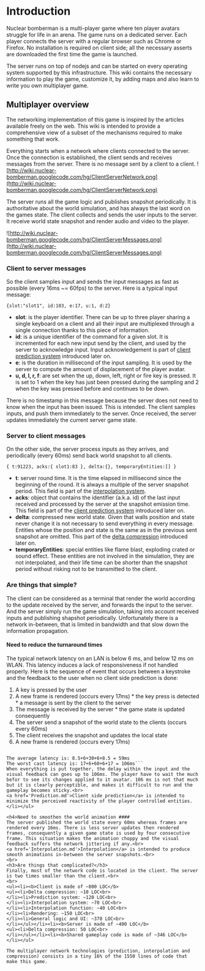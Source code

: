 # Introduction #

Nuclear bomberman is a multi-player game where ten player avatars struggle for life in an arena. The game runs on a dedicated server. Each player connects the server with a regular browser such as Chrome or Firefox. No installation is required on client side; all the necessary asserts are downloaded the first time the game is launched.

The server runs on top of nodejs and can be started on every operating system supported by this infrastructure. This wiki contains the necessary information to play the game, customize it,  by adding maps and also learn to write you own multiplayer game.

## Multiplayer overview ##

The networking implementation of this game is inspired by the articles available freely on the web. This wiki is intended to provide a comprehensive view of a subset of the mechanisms required to make something that work.

Everything starts when a network where clients connected to the server. Once the connection is established, the client sends and receives messages from the server. There is no message sent by a client to a client.
![http://wiki.nuclear-bomberman.googlecode.com/hg/ClientServerNetwork.png](http://wiki.nuclear-bomberman.googlecode.com/hg/ClientServerNetwork.png)

The server runs all the game logic and publishes snapshot periodically. It is authoritative about the world simulation, and has always the last word on the games state. The client collects and sends the user inputs to the server. It receive world state snapshot and render audio and video to the player.

![http://wiki.nuclear-bomberman.googlecode.com/hg/ClientServerMessages.png](http://wiki.nuclear-bomberman.googlecode.com/hg/ClientServerMessages.png)

### Client to server messages ###
So the client samples input and sends the input messages as fast as possible (every 16ms ~= 60fps) to the server. Here is a typical input message:
```
{slot:"slot1", id:103, e:17, u:1, d:2}
```
  * **slot**: is the player identifier. There can be up to three player sharing a single keyboard on a client and all their input are multiplexed through a single connection thanks to this piece of information.
  * **id**: is a unique identifier of the command for a given slot. It is incremented for each new input send by the client, and used by the server to acknowledge input. Input acknowledgement is part of [client prediction system](Prediction.md) introduced later on.
  * **e**: is the duration in millisecond of the input sampling. It is used by the server to compute the amount of displacement of the player avatar.
  * **u, d, l, r, f**: are set when the up, down, left, right or fire key is pressed. It is set to 1 when the key has just been pressed during the sampling and 2 when the key was pressed before and continues to be down.

There is no timestamp in this message because the server does not need to know when the input has been issued. This is intended. The client samples inputs, and push them immediately to the server. Once received, the server updates immediately the current server game state.

### Server to client messages ###

On the other side, the server process inputs as they arrives, and periodically (every 60ms) send back world snapshot to all clients.
```
{ t:91223, acks:{ slot1:83 }, delta:{}, temporaryEntities:[] }
```
  * **t**: server round time. It is the time elapsed in millisecond since the beginning of the round. It is always a multiple of the server snapshot period. This field is part of the [interpolation system](Interpolation.md).
  * **acks**: object that contains the identifier (a.k.a. id) of the last input received and processed by the server at the snapshot emission time. This field is part of the [client prediction system](Prediction.md) introduced later on.
  * **delta**: compressed new world state. Given that walls position and state never change it is not necessary to send everything in every message. Entities whose the position and state is the same as in the previous sent snapshot are omitted. This part of the [delta compression](DeltaCompression.md) introduced later on.
  * **temporaryEntities**: special entities like flame blast, exploding crated or sound effect. These entities are not involved in the simulation, they are not interpolated, and their life time can be shorter than the snapshot period without risking not to be transmitted to the client.

### Are things that simple? ###
The client can be considered as a terminal that render the world according to the update received by the server, and forwards the input to the server. And the server simply run the game simulation, taking into account received inputs and publishing shapshot periodically. Unfortunately there is a network in-between, that is limited in bandwidth and that slow down the information propagation.

#### Need to reduce the turnaround times ####
The typical network latency on an LAN is below 6 ms, and below 12 ms on WLAN. This latency induces a lack of responsiveness if not handled properly.
Here is the sequence of event that occurs between a keystroke and the feedback to the user when no client side prediction is done:
  1. A key is pressed by the user
  1. A new frame is rendered (occurs every 17ms)
    * the key press is detected
    * a message is sent by the client to the server
  1. The message is received by the server
    * the game state is updated consequently
  1. The server send a snapshot of the world state to the clients (occurs every 60ms)
  1. The client receives the snapshot and updates the local state
  1. A new frame is rendered (occurs every 17ms)
```

The average latency is: 8.5+6+30+6+8.5 = 59ms
The worst cast latency is: 17+6+60+6+17 = 106ms```
When everything is put together, the delay within the input and the visual feedback can goes up to 106ms. The player have to wait the much befor to see its changes applied to it avatar. 106 ms is not that much but it is clearly perceptible, and makes it difficult to run and the gameplay becomes sticky.<br>
<a href='Prediction.md'>Client side prediction</a> is intended to minimize the perceived reactivity of the player controlled entities.</li></ul>

<h4>Need to smoothen the world animation ####
The server published the world state every 60ms whereas frames are rendered every 16ms. There is less server updates then rendered frames, consequently a given game state is used by four consecutive frame. This situation makes the animation choppy and the visual feedback suffers the network jittering if any.<br>
<a href='Interpolation.md'>Interpolation</a> is intended to produce smooth animations in-between the server snapshots.<br>
<br>
<h3>Are things that complicated?</h3>
Finally, most of the network code is located in the client. The server is two times smaller than the client.<br>
<br>
<ul><li><b>Client is made of ~800 LOC</b>
<ul><li>Delta compression: ~10 LOC<br>
</li><li>Prediction system: ~120 LOC<br>
</li><li>Interpolation system: ~70 LOC<br>
</li><li>Interpolation function: ~40 LOC<br>
</li><li>Rendering: ~150 LOC<br>
</li><li>General logic and UI: ~370 LOC<br>
</li></ul></li><li><b>Server is made of ~400 LOC</b>
<ul><li>Delta compression: 50 LOC<br>
</li></ul></li><li><b>Shared gameplay code is made of ~346 LOC</b></li></ul>

The multiplayer network technologies (prediction, interpolation and compression) consists in a tiny 16% of the 1550 lines of code that make this game.